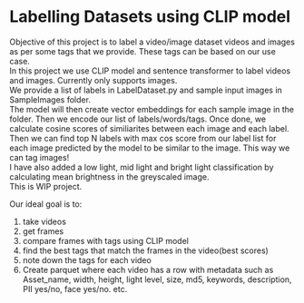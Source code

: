 # Labelling Datasets using CLIP model

Objective of this project is to label a video/image dataset videos and images as per some tags that we provide. These tags can be based on our use case.<br />
In this project we use CLIP model and sentence transformer to label videos and images. Currently only supports images.<br />
We provide a list of labels in LabelDataset.py and sample input images in SampleImages folder. <br />
The model will then create vector embeddings for each sample image in the folder. Then we encode our list of labels/words/tags. Once done, we calculate cosine scores of similiarites between each image and each label.<br />
Then we can find top N labels with max cos score from our label list for each image predicted by the model to be similar to the image. This way we can tag images!<br />
I have also added a low light, mid light and bright light classification by calculating mean brightness in the greyscaled image.<br />
This is WIP project. <br />

Our ideal goal is to: 
1. take videos 
2. get frames 
3. compare frames with tags using CLIP model 
4. find the best tags that match the frames in the video(best scores) 
5. note down the tags for each video
6. Create parquet where each video has a row with metadata such as Asset_name, width, height, light level, size, md5, keywords, description, PII yes/no, face yes/no. etc.
